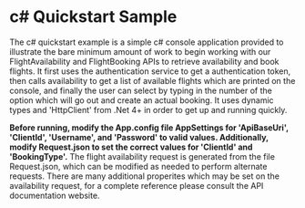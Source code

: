 ﻿c# Quickstart Sample
======================

The c# quickstart example is a simple c# console application provided to illustrate the bare minimum amount of work to begin working
with our FlightAvailability and FlightBooking APIs to retrieve availability and book flights. It first uses the authentication service
to get a authentication token, then calls availability to get a list of available flights which are printed on the console, and finally 
the user can select by typing in the number of the option which will go out and create an actual booking. It uses dynamic types and 
'HttpClient' from .Net 4+ in order to get up and running quickly.

**Before running, modify the App.config file AppSettings for 'ApiBaseUri', 'ClientId', 'Username', and 'Password' to valid values. Additionally,
modify Request.json to set the correct values for 'ClientId' and 'BookingType'.** The flight availability request is generated from the file 
Request.json, which can be modified as needed to perform alternate requests.  There are many additional properites which may be set on the 
availability request, for a complete reference please consult the API documentation website.

